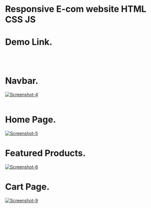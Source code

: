 # Responsive E-com website HTML CSS JS

<h1>Demo Link.</h1>

<a href="https://shivampandeyy05.github.io/Responsive-E-com-website-HTML-CSS-JS/"></a><br /><br />

<h1>Navbar.</h1>

<a href="#"><img src="https://i.ibb.co/1R99JLR/Screenshot-4.png" alt="Screenshot-4" border="0"></a><br /><a target='_blank' href='https://imgbb.com/'></a><br />

<h1>Home Page.</h1>

<a href="https://ibb.co/R7bhVrD"><img src="https://i.ibb.co/jHfV10r/Screenshot-5.png" alt="Screenshot-5" border="0"></a>

<h1>Featured Products.</h1>

<a href="https://ibb.co/DQHG6nk"><img src="https://i.ibb.co/jDPVxFG/Screenshot-6.png" alt="Screenshot-6" border="0"></a>

<h1>Cart Page.</h1>

<a href="https://ibb.co/hX4mNnf"><img src="https://i.ibb.co/gvfR8XV/Screenshot-9.png" alt="Screenshot-9" border="0"></a>


